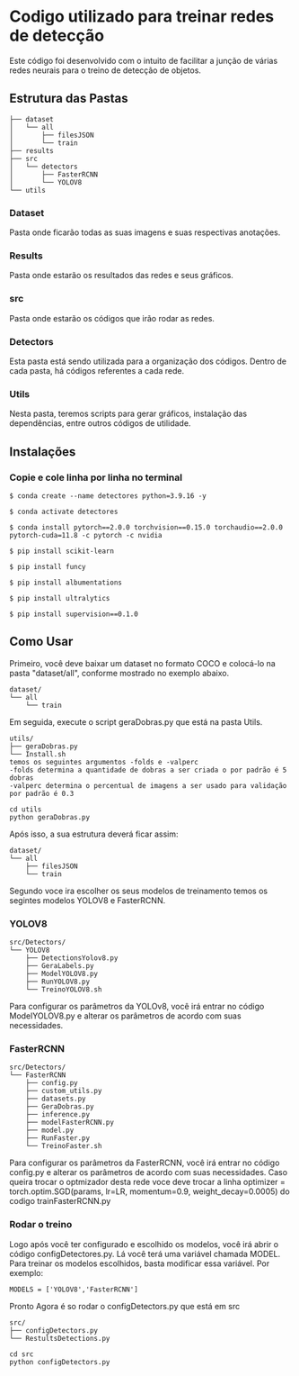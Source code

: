 # Codigo utilizado para treinar redes de detecção

Este código foi desenvolvido com o intuito de facilitar a junção de várias redes neurais para o treino de detecção de objetos.
## Estrutura das Pastas
```
├── dataset
│   └── all
│       ├── filesJSON
│       └── train
├── results
├── src
│   └── detectors
│       ├── FasterRCNN
│       └── YOLOV8
└── utils
```
### Dataset
Pasta onde ficarão todas as suas imagens e suas respectivas anotações.

### Results
Pasta onde estarão os resultados das redes e seus gráficos.

### src
Pasta onde estarão os códigos que irão rodar as redes.

### Detectors
Esta pasta está sendo utilizada para a organização dos códigos. Dentro de cada pasta, há códigos referentes a cada rede.

### Utils
Nesta pasta, teremos scripts para gerar gráficos, instalação das dependências, entre outros códigos de utilidade.

## Instalações

### Copie e cole linha por linha no terminal

```
$ conda create --name detectores python=3.9.16 -y

$ conda activate detectores

$ conda install pytorch==2.0.0 torchvision==0.15.0 torchaudio==2.0.0 pytorch-cuda=11.8 -c pytorch -c nvidia

$ pip install scikit-learn

$ pip install funcy

$ pip install albumentations

$ pip install ultralytics

$ pip install supervision==0.1.0

```
## Como Usar

Primeiro, você deve baixar um dataset no formato COCO e colocá-lo na pasta "dataset/all", conforme mostrado no exemplo abaixo.

```
dataset/
└── all
    └── train
```

Em seguida, execute o script geraDobras.py que está na pasta Utils.

```
utils/
├── geraDobras.py
└── Install.sh
temos os seguintes argumentos -folds e -valperc
-folds determina a quantidade de dobras a ser criada o por padrão é 5 dobras
-valperc determina o percentual de imagens a ser usado para validação por padrão é 0.3
```

```
cd utils
python geraDobras.py
```

Após isso, a sua estrutura deverá ficar assim:

```
dataset/
└── all
    ├── filesJSON
    └── train
```

Segundo voce ira escolher os seus modelos de treinamento temos os segintes modelos YOLOV8 e FasterRCNN.

### YOLOV8
```
src/Detectors/
└── YOLOV8
    ├── DetectionsYolov8.py
    ├── GeraLabels.py
    ├── ModelYOLOV8.py
    ├── RunYOLOV8.py
    └── TreinoYOLOV8.sh
```

Para configurar os parâmetros da YOLOv8, você irá entrar no código ModelYOLOV8.py e alterar os parâmetros de acordo com suas necessidades.

### FasterRCNN
```
src/Detectors/
└── FasterRCNN
    ├── config.py
    ├── custom_utils.py
    ├── datasets.py
    ├── GeraDobras.py
    ├── inference.py
    ├── modelFasterRCNN.py
    ├── model.py
    ├── RunFaster.py
    └── TreinoFaster.sh
```

Para configurar os parâmetros da FasterRCNN, você irá entrar no código 
config.py e alterar os parâmetros de acordo com suas necessidades. Caso queira trocar o optmizador desta rede voce deve trocar a linha optimizer = torch.optim.SGD(params, lr=LR, momentum=0.9, weight_decay=0.0005) do codigo trainFasterRCNN.py

### Rodar o treino

Logo após você ter configurado e escolhido os modelos, você irá abrir o código configDetectores.py. Lá você terá uma variável chamada MODEL. Para treinar os modelos escolhidos, basta modificar essa variável. Por exemplo:

```
MODELS = ['YOLOV8','FasterRCNN']
```

Pronto Agora é so rodar o configDetectors.py que está em src

```
src/
├── configDetectors.py
└── RestultsDetections.py
```

```
cd src
python configDetectors.py
```
